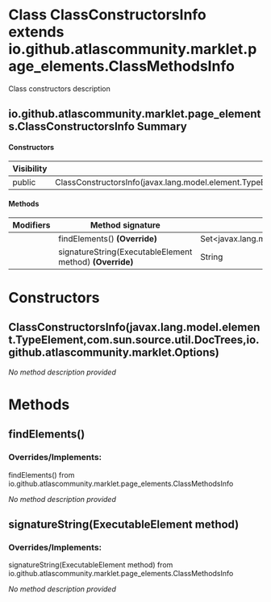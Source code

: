 Class ClassConstructorsInfo extends io.github.atlascommunity.marklet.page_elements.ClassMethodsInfo
===================================================================================================
Class constructors description

io.github.atlascommunity.marklet.page_elements.ClassConstructorsInfo Summary
-------
#### Constructors
| Visibility | Signature                                                                                                                         |
| ---------- | --------------------------------------------------------------------------------------------------------------------------------- |
| public     | ClassConstructorsInfo(javax.lang.model.element.TypeElement,com.sun.source.util.DocTrees,io.github.atlascommunity.marklet.Options) |
#### Methods
| Modifiers | Method signature                                         | Return type                                     |
| --------- | -------------------------------------------------------- | ----------------------------------------------- |
|           | findElements() **(Override)**                            | Set<javax.lang.model.element.ExecutableElement> |
|           | signatureString(ExecutableElement method) **(Override)** | String                                          |

Constructors
============
ClassConstructorsInfo(javax.lang.model.element.TypeElement,com.sun.source.util.DocTrees,io.github.atlascommunity.marklet.Options)
---------------------------------------------------------------------------------------------------------------------------------
*No method description provided*


Methods
=======
findElements()
--------------
### Overrides/Implements:
findElements() from io.github.atlascommunity.marklet.page_elements.ClassMethodsInfo

*No method description provided*


signatureString(ExecutableElement method)
-----------------------------------------
### Overrides/Implements:
signatureString(ExecutableElement method) from io.github.atlascommunity.marklet.page_elements.ClassMethodsInfo

*No method description provided*


